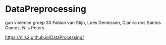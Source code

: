 # DataPreprocessing
gun violence groep 30
Fabian van Stijn, Loes Gennissen, Djanira dos Santos Gomez, Nils Peters

https://nils2.github.io/DataProcessing/
